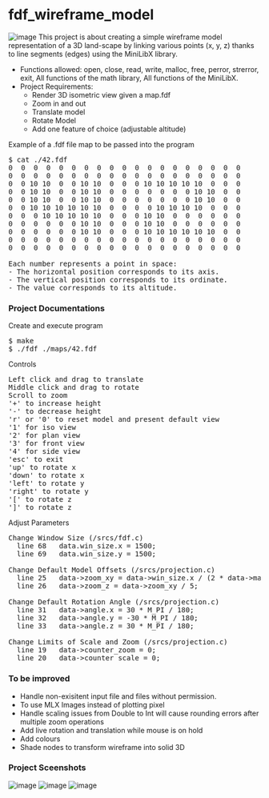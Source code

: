 # fdf_wireframe_model
![image](https://github.com/ateow/42-Core-SG/assets/144050579/d926d168-a478-4629-9f40-6663b554295a)
This project is about creating a simple wireframe model representation of a 3D land-scape by linking various points (x, y, z) thanks to line segments (edges) using the MiniLibX library.
- Functions allowed: open, close, read, write, malloc, free, perror, strerror, exit, All functions of the math
library, All functions of the MiniLibX.
- Project Requirements:
    - Render 3D isometric view given a map.fdf
    - Zoom in and out
    - Translate model
    - Rotate Model
    - Add one feature of choice (adjustable altitude) 

Example of a .fdf file map to be passed into the program
<pre>
$ cat ./42.fdf
0  0  0  0  0  0  0  0  0  0  0  0  0  0  0  0  0  0  0
0  0  0  0  0  0  0  0  0  0  0  0  0  0  0  0  0  0  0
0  0 10 10  0  0 10 10  0  0  0 10 10 10 10 10  0  0  0
0  0 10 10  0  0 10 10  0  0  0  0  0  0  0 10 10  0  0
0  0 10 10  0  0 10 10  0  0  0  0  0  0  0 10 10  0  0
0  0 10 10 10 10 10 10  0  0  0  0 10 10 10 10  0  0  0
0  0  0 10 10 10 10 10  0  0  0 10 10  0  0  0  0  0  0
0  0  0  0  0  0 10 10  0  0  0 10 10  0  0  0  0  0  0
0  0  0  0  0  0 10 10  0  0  0 10 10 10 10 10 10  0  0
0  0  0  0  0  0  0  0  0  0  0  0  0  0  0  0  0  0  0
0  0  0  0  0  0  0  0  0  0  0  0  0  0  0  0  0  0  0

Each number represents a point in space:
- The horizontal position corresponds to its axis.
- The vertical position corresponds to its ordinate.
- The value corresponds to its altitude.
</pre>

### Project Documentations
Create and execute program
<pre>
$ make
$ ./fdf ./maps/42.fdf
</pre>
Controls
<pre>
Left click and drag to translate
Middle click and drag to rotate
Scroll to zoom
'+' to increase height
'-' to decrease height
'r' or '0' to reset model and present default view
'1' for iso view
'2' for plan view
'3' for front view
'4' for side view
'esc' to exit
'up' to rotate x
'down' to rotate x
'left' to rotate y
'right' to rotate y
'[' to rotate z
']' to rotate z
</pre>
Adjust Parameters
<pre>
Change Window Size (/srcs/fdf.c)
  line 68	data.win_size.x = 1500;
  line 69	data.win_size.y = 1500;
	
Change Default Model Offsets (/srcs/projection.c)
  line 25	data->zoom_xy = data->win_size.x / (2 * data->map_size.x);
  line 26	data->zoom_z = data->zoom_xy / 5;

Change Default Rotation Angle (/srcs/projection.c)
  line 31	data->angle.x = 30 * M_PI / 180;
  line 32	data->angle.y = -30 * M_PI / 180;
  line 33	data->angle.z = 30 * M_PI / 180;

Change Limits of Scale and Zoom (/srcs/projection.c)
  line 19	data->counter_zoom = 0;
  line 20	data->counter_scale = 0;
</pre>
### To be improved
- Handle non-exisitent input file and files without permission.
- To use MLX Images instead of plotting pixel
- Handle scaling issues from Double to Int will cause rounding errors after multiple zoom operations
- Add live rotation and translation while mouse is on hold
- Add colours
- Shade nodes to transform wireframe into solid 3D
### Project Sceenshots
![image](https://github.com/ateow/42-Core-SG/assets/144050579/4385d779-5223-4166-ac14-da875f0f1ac5)
![image](https://github.com/ateow/42-Core-SG/assets/144050579/a2d87141-faee-414e-8c5a-e56a1908c489)
![image](https://github.com/ateow/42-Core-SG/assets/144050579/f5227ebe-c854-4708-aeea-c098dddd0578)

